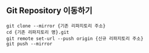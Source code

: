 ## Git Repository 이동하기

```
git clone --mirror {기존 리파지토리 주소}
cd {기존 리파지토리 명}.git
git remote set-url --push origin {신규 리파지토리 주소}
git push --mirror
```
